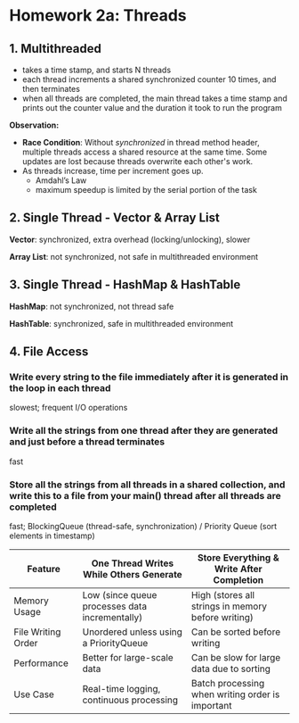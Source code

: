 # Homework 2a: Threads

## 1. Multithreaded

- takes a time stamp, and starts N threads
- each thread increments a shared synchronized counter 10 times, and then terminates
- when all threads are completed, the main thread takes a time stamp and prints out the counter value and the duration it took to run the program

**Observation:**

- **Race Condition**: Without *synchronized* in thread method header, multiple threads access a shared resource at the same time. Some updates are lost because threads overwrite each other's work.
- As threads increase, time per increment goes up.
  - Amdahl’s Law
  - maximum speedup is limited by the serial portion of the task

## 2. Single Thread - Vector & Array List

**Vector**: synchronized, extra overhead (locking/unlocking), slower

**Array List**: not synchronized, not safe in multithreaded environment

## 3. Single Thread - HashMap & HashTable

**HashMap**: not synchronized, not thread safe

**HashTable**: synchronized, safe in multithreaded environment

## 4. File Access

### Write every string to the file immediately after it is generated in the loop in each thread

slowest; frequent I/O operations

### Write all the strings from one thread after they are generated and just before a thread terminates

fast

### Store all the strings from all threads in a shared collection, and write this to a file from your main() thread after all threads are completed

fast; BlockingQueue (thread-safe, synchronization) / Priority Queue (sort elements in timestamp)


|Feature|One Thread Writes While Others Generate|Store Everything & Write After Completion|
---|---|---
|Memory Usage|Low (since queue processes data incrementally)|High (stores all strings in memory before writing)|
|File Writing Order|Unordered unless using a PriorityQueue|Can be sorted before writing|
|Performance|Better for large-scale data|Can be slow for large data due to sorting|
|Use Case|Real-time logging, continuous processing|Batch processing when writing order is important|
